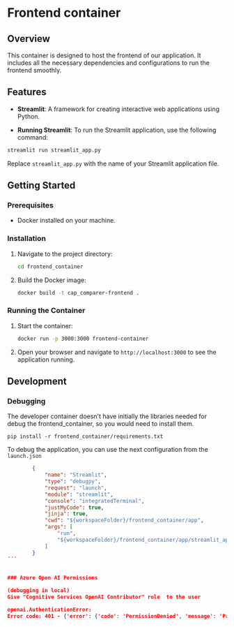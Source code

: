 # Frontend container

## Overview

This container is designed to host the frontend of our application. It includes all the necessary dependencies and configurations to run the frontend smoothly.

## Features

- **Streamlit**: A framework for creating interactive web applications using Python.

- **Running Streamlit**: To run the Streamlit application, use the following command:

```sh
streamlit run streamlit_app.py
```
Replace `streamlit_app.py` with the name of your Streamlit application file.

## Getting Started

### Prerequisites

- Docker installed on your machine.

### Installation

1. Navigate to the project directory:
   
    ```sh
    cd frontend_container
    ```
1. Build the Docker image:
   
    ```sh
    docker build -t cap_comparer-frontend .
    ```

### Running the Container

1. Start the container:
    ```sh
    docker run -p 3000:3000 frontend-container
    ```
2. Open your browser and navigate to `http://localhost:3000` to see the application running.

## Development

### Debugging

The developer container doesn't have initially the libraries needed for debug the frontend_container, so you would need to install them.

```
pip install -r frontend_container/requirements.txt
```

To debug the application, you can use the next configuration from the `launch.json`

```json
        {
            "name": "Streamlit",
            "type": "debugpy",
            "request": "launch",
            "module": "streamlit",
            "console": "integratedTerminal",
            "justMyCode": true,
            "jinja": true,
            "cwd": "${workspaceFolder}/frontend_container/app",
            "args": [
                "run",
                "${workspaceFolder}/frontend_container/app/streamlit_app.py",
            ]
        }
´´´


### Azure Open AI Permissions

(debugging in local)
Give "Cognitive Services OpenAI Contributor" role  to the user

openai.AuthenticationError: 
Error code: 401 - {'error': {'code': 'PermissionDenied', 'message': 'Principal does not have access to API/Operation.'}}
